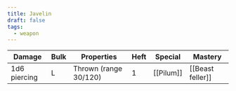 ```yaml
---
title: Javelin
draft: false
tags:
  - weapon
---
```

| Damage          | Bulk | Properties                            | Heft | Special                 | Mastery            |
| --------------- | ---- | ------------------------------------- | ---- | ----------------------- | ------------------ |
| 1d6 piercing    | L    | Thrown (range 30/120)                 | 1    | [[Pilum]]               | [[Beast feller]]   |
